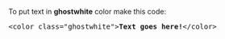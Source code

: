 To put text in <b>ghostwhite</b> color make this code:
<pre>&lt;color class="ghostwhite"&gt;<b>Text goes here!</b>&lt;/color&gt;</pre>
